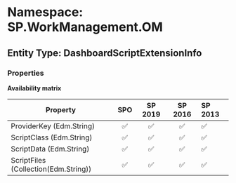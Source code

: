 # Namespace: SP.WorkManagement.OM

## Entity Type: DashboardScriptExtensionInfo

### Properties

**Availability matrix**

Property | SPO | SP 2019 | SP 2016 | SP 2013
----------|:---:|:-------:|:-------:|:-------
ProviderKey (Edm.String) | ✅ | ✅ | ✅ | ✅
ScriptClass (Edm.String) | ✅ | ✅ | ✅ | ✅
ScriptData (Edm.String) | ✅ | ✅ | ✅ | ✅
ScriptFiles (Collection(Edm.String)) | ✅ | ✅ | ✅ | ✅